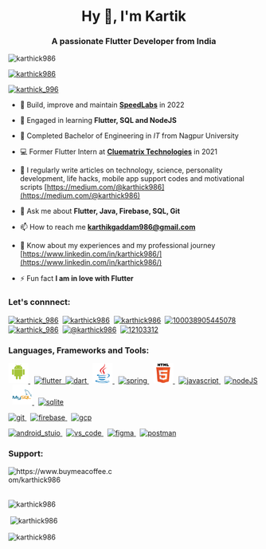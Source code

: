 <h1 align="center">Hy 👋, I'm Kartik </h1>
<h3 align="center">A passionate Flutter Developer from India</h3>

<p align="left"> <img src="https://komarev.com/ghpvc/?username=karthick986&label=Profile%20views&color=0e75b6&style=flat" alt="karthick986" /> </p>

<p align="left"> <a href="https://github.com/ryo-ma/github-profile-trophy"><img src="https://github-profile-trophy.vercel.app/?username=karthick986" alt="karthick986" /></a> </p>

<p align="left"> <a href="https://twitter.com/karthick_986" target="blank"><img src="https://img.shields.io/twitter/follow/karthick_986?logo=twitter&style=for-the-badge" alt="karthick_996" /></a> </p>

- 🔭 Build, improve and maintain [**SpeedLabs**](https://www.speedlabs.in/) in 2022

- 📰 Engaged in learning **Flutter, SQL and NodeJS**

- 🌱 Completed Bachelor of Engineering in *IT* from Nagpur University

- 💻 Former Flutter Intern at [**Cluematrix Technologies**](https://www.cluematrix.com/) in 2021

- 📝 I regularly write articles on technology, science, personality development, life hacks, mobile app support codes and motivational scripts [https://medium.com/@karthick986](https://medium.com/@karthick986)

- 💬 Ask me about **Flutter, Java, Firebase, SQL, Git**

- 📫 How to reach me **karthikgaddam986@gmail.com**

- 📄 Know about my experiences and my professional journey [https://www.linkedin.com/in/karthick986/](https://www.linkedin.com/in/karthick986/)

- ⚡ Fun fact **I am in love with Flutter**

<!-- ### Blogs posts -->
<!-- BLOG-POST-LIST:START -->
<!-- BLOG-POST-LIST:END -->

<h3 align="left">Let's connnect:</h3>
<p align="left">
<a href="https://twitter.com/karthick_986" target="blank"><img align="center" src="https://www.vectorlogo.zone/logos/twitter/twitter-official.svg" alt="karthick_986" height="30" width="40" /></a>&nbsp;
<a href="https://linkedin.com/in/karthick986" target="blank"><img align="center" src="https://www.vectorlogo.zone/logos/linkedin/linkedin-tile.svg" alt="karthick986" height="30" width="40" /></a>&nbsp;
<a href="https://www.youtube.com/channel/UCwY74-WIwSWXENvJA75-KDQ" target="blank"><img align="center" src="https://www.vectorlogo.zone/logos/youtube/youtube-icon.svg" alt="karthick986" height="30" width="40" 
/></a>&nbsp;
<a href="https://fb.com/100038905445078" target="blank"><img align="center" src="https://www.vectorlogo.zone/logos/facebook/facebook-official.svg" alt="100038905445078" height="30" width="40" /></a>&nbsp;
<a href="https://instagram.com/karthick_986" target="blank"><img align="center" src="https://www.vectorlogo.zone/logos/instagram/instagram-icon.svg" alt="karthick_986" height="30" width="40" /></a>&nbsp;
<a href="https://medium.com/@karthick986" target="blank"><img align="center" src="https://www.vectorlogo.zone/logos/medium/medium-tile.svg" alt="@karthick986" height="30" width="40" /></a>&nbsp;
<a href="https://stackoverflow.com/users/12103312" target="blank"><img align="center" src="https://www.vectorlogo.zone/logos/stackoverflow/stackoverflow-icon.svg" alt="12103312" height="30" width="40" /></a>
<!-- <a href="https://www.codechef.com/users/karthick986" target="blank"><img align="center" src="https://cdn.jsdelivr.net/npm/simple-icons@3.1.0/icons/codechef.svg" alt="karthick986" height="30" width="40" /></a>
<a href="https://www.hackerrank.com/karthick986" target="blank"><img align="center" src="https://raw.githubusercontent.com/rahuldkjain/github-profile-readme-generator/master/src/images/icons/Social/hackerrank.svg" alt="karthick986" height="30" width="40" /></a>
<a href="https://www.leetcode.com/karthick986" target="blank"><img align="center" src="https://raw.githubusercontent.com/rahuldkjain/github-profile-readme-generator/master/src/images/icons/Social/leet-code.svg" alt="karthick986" height="30" width="40" /></a>
<a href="https://www.hackerearth.com/@karthick986" target="blank"><img align="center" src="https://raw.githubusercontent.com/rahuldkjain/github-profile-readme-generator/master/src/images/icons/Social/hackerearth.svg" alt="@karthick986" height="30" width="40" /></a>
<a href="https://auth.geeksforgeeks.org/user/karthick986" target="blank"><img align="center" src="https://raw.githubusercontent.com/rahuldkjain/github-profile-readme-generator/master/src/images/icons/Social/geeks-for-geeks.svg" alt="karthick986" height="30" width="40" /></a> -->
</p>

<h3 align="left">Languages, Frameworks and Tools:</h3>
<p align="left"> 
<a href="https://developer.android.com" target="_blank"> <img src="https://raw.githubusercontent.com/devicons/devicon/master/icons/android/android-original-wordmark.svg" alt="android" width="40" height="40"/> </a>&nbsp;
<a href="https://flutter.dev" target="_blank"> <img src="https://www.vectorlogo.zone/logos/flutterio/flutterio-icon.svg" alt="flutter" width="40" height="40"/>&nbsp;
<a href="https://dart.dev" target="_blank"> <img src="https://www.vectorlogo.zone/logos/dartlang/dartlang-icon.svg" alt="dart" width="40" height="40"/> </a>&nbsp;
<a href="https://www.java.com" target="_blank"> <img src="https://raw.githubusercontent.com/devicons/devicon/master/icons/java/java-original.svg" alt="java" width="40" height="40"/> </a>&nbsp;
<a href="https://spring.io/" target="_blank"> <img src="https://www.vectorlogo.zone/logos/springio/springio-icon.svg" alt="spring" width="40" height="40"/> </a>&nbsp;
<a href="https://www.w3.org/html/" target="_blank"> <img src="https://raw.githubusercontent.com/devicons/devicon/master/icons/html5/html5-original-wordmark.svg" alt="html5" width="40" height="40"/> </a>&nbsp;
<a href="https://javascript.com" target="_blank"> <img src="https://www.vectorlogo.zone/logos/javascript/javascript-icon.svg" alt="javascript" width="40" height="40"/> </a>&nbsp;
<a href="https://nodejs.org/" target="_blank"> <img src="https://www.vectorlogo.zone/logos/nodejs/nodejs-horizontal.svg" alt="nodeJS" width="40" height="40"/> </a>&nbsp;
<a href="https://www.mysql.com/" target="_blank"> <img src="https://raw.githubusercontent.com/devicons/devicon/master/icons/mysql/mysql-original-wordmark.svg" alt="mysql" width="40" height="40"/> </a>&nbsp; 
<a href="https://www.sqlite.org/" target="_blank"> <img src="https://www.vectorlogo.zone/logos/sqlite/sqlite-icon.svg" alt="sqlite" width="40" height="40"/> </a>  
</p>
<p align="left"> 
<a href="https://git-scm.com/" target="_blank"> <img src="https://www.vectorlogo.zone/logos/git-scm/git-scm-icon.svg" alt="git" width="40" height="40"/> </a>&nbsp;
<a href="https://firebase.google.com/" target="_blank"> <img src="https://www.vectorlogo.zone/logos/firebase/firebase-icon.svg" alt="firebase" width="40" height="40"/> </a>&nbsp; 
</a> <a href="https://cloud.google.com" target="_blank"> <img src="https://www.vectorlogo.zone/logos/google_cloud/google_cloud-icon.svg" alt="gcp" width="40" height="40"/> </a>
</p>
<p align="left"></p>
<a href="https://developer.android.com/studio" target="_blank"> <img src="https://upload.vectorlogo.zone/logos/android_studio/images/7e1c4157-703e-4a97-a776-96d407fc6580.svg" alt="android_stuio" width="40" height="40"/> </a>&nbsp; 
</a> <a href="https://code.visualstudio.com/" target="_blank"> <img src="https://www.vectorlogo.zone/logos/visualstudio_code/visualstudio_code-icon.svg" alt="vs_code" width="40" height="40"/> </a>&nbsp;
<a href="https://www.figma.com/" target="_blank"> <img src="https://www.vectorlogo.zone/logos/figma/figma-icon.svg" alt="figma" width="40" height="40"/> </a>&nbsp;
<a href="https://postman.com" target="_blank"> <img src="https://www.vectorlogo.zone/logos/getpostman/getpostman-icon.svg" alt="postman" width="40" height="40"/> </a> </p>

<h3 align="left">Support:</h3>
<p><a href="https://www.buymeacoffee.com/karthick986"> <img align="left" src="https://cdn.buymeacoffee.com/buttons/v2/default-yellow.png" height="50" width="210" alt="https://www.buymeacoffee.com/karthick986" /></a></p><br><br><br>

<p><img align="center" src="https://github-readme-stats.vercel.app/api/top-langs?username=karthick986&show_icons=true&locale=en&layout=compact" alt="karthick986" /></p>

<p>&nbsp;<img align="center" src="https://github-readme-stats.vercel.app/api?username=karthick986&show_icons=true&locale=en" alt="karthick986" /></p>

<p><img align="center" src="https://github-readme-streak-stats.herokuapp.com/?user=karthick986&" alt="karthick986" /></p>

